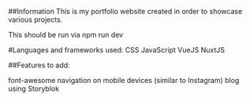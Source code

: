 ##Information
This is my portfolio website created in order to showcase various projects. 

This should be run via npm run dev

#Languages and frameworks used:
CSS
JavaScript
VueJS
NuxtJS

##Features to add: 

font-awesome navigation on mobile devices (similar to Instagram) 
blog using Storyblok

